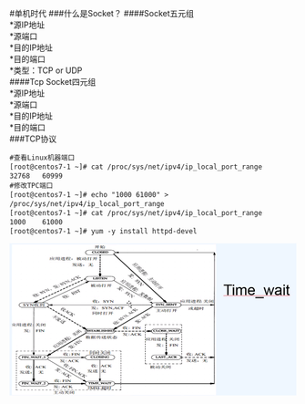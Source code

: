 #单机时代
###什么是Socket？ 
####Socket五元组    
*源IP地址    
*源端口   
*目的IP地址   
*目的端口   
*类型：TCP or UDP   
####Tcp Socket四元组   
*源IP地址    
*源端口   
*目的IP地址   
*目的端口      
###TCP协议
```
#查看Linux机器端口
[root@centos7-1 ~]# cat /proc/sys/net/ipv4/ip_local_port_range 
32768	60999
#修改TPC端口
[root@centos7-1 ~]# echo "1000 61000" > /proc/sys/net/ipv4/ip_local_port_range
[root@centos7-1 ~]# cat /proc/sys/net/ipv4/ip_local_port_range 
1000	61000
[root@centos7-1 ~]# yum -y install httpd-devel
```
![](img/Time_Wait.jpg)


